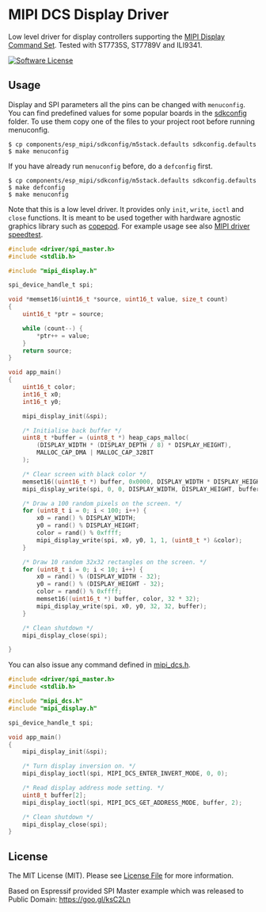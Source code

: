 # MIPI DCS Display Driver

Low level driver for display controllers supporting the [MIPI Display Command Set](https://www.mipi.org/specifications/display-command-set). Tested with ST7735S, ST7789V and ILI9341.

[![Software License](https://img.shields.io/badge/license-MIT-brightgreen.svg?style=flat-square)](LICENSE.md)

## Usage

Display and SPI parameters all the pins can be changed with `menuconfig`. You can find predefined values for some popular boards in the [sdkconfig](https://github.com/tuupola/esp_mipi/tree/master/sdkconfig) folder. To use them copy one of the files to your project root before running menuconfig.

```
$ cp components/esp_mipi/sdkconfig/m5stack.defaults sdkconfig.defaults
$ make menuconfig
```

If you have already run `menuconfig` before, do a `defconfig` first.

```
$ cp components/esp_mipi/sdkconfig/m5stack.defaults sdkconfig.defaults
$ make defconfig
$ make menuconfig
```

Note that this is a low level driver. It provides only `init`, `write`, `ioctl` and `close` functions. It is meant to be used together with hardware agnostic graphics library such as [copepod](https://github.com/tuupola/copepod). For example usage see also [MIPI driver speedtest](https://github.com/tuupola/esp-examples/tree/master/016-mipi-speedtest).

```c
#include <driver/spi_master.h>
#include <stdlib.h>

#include "mipi_display.h"

spi_device_handle_t spi;

void *memset16(uint16_t *source, uint16_t value, size_t count)
{
    uint16_t *ptr = source;

    while (count--) {
        *ptr++ = value;
    }
    return source;
}

void app_main()
{
    uint16_t color;
    int16_t x0;
    int16_t y0;

    mipi_display_init(&spi);

    /* Initialise back buffer */
    uint8_t *buffer = (uint8_t *) heap_caps_malloc(
        (DISPLAY_WIDTH * (DISPLAY_DEPTH / 8) * DISPLAY_HEIGHT),
        MALLOC_CAP_DMA | MALLOC_CAP_32BIT
    );

    /* Clear screen with black color */
    memset16((uint16_t *) buffer, 0x0000, DISPLAY_WIDTH * DISPLAY_HEIGHT);
    mipi_display_write(spi, 0, 0, DISPLAY_WIDTH, DISPLAY_HEIGHT, buffer);

    /* Draw a 100 random pixels on the screen. */
    for (uint8_t i = 0; i < 100; i++) {
        x0 = rand() % DISPLAY_WIDTH;
        y0 = rand() % DISPLAY_HEIGHT;
        color = rand() % 0xffff;
        mipi_display_write(spi, x0, y0, 1, 1, (uint8_t *) &color);
    }

    /* Draw 10 random 32x32 rectangles on the screen. */
    for (uint8_t i = 0; i < 10; i++) {
        x0 = rand() % (DISPLAY_WIDTH - 32);
        y0 = rand() % (DISPLAY_HEIGHT - 32);
        color = rand() % 0xffff;
        memset16((uint16_t *) buffer, color, 32 * 32);
        mipi_display_write(spi, x0, y0, 32, 32, buffer);
    }

    /* Clean shutdown */
    mipi_display_close(spi);

}
```

You can also issue any command defined in [mipi_dcs.h](mipi_dcs.h).

```c
#include <driver/spi_master.h>
#include <stdlib.h>

#include "mipi_dcs.h"
#include "mipi_display.h"

spi_device_handle_t spi;

void app_main()
{
    mipi_display_init(&spi);

    /* Turn display inversion on. */
    mipi_display_ioctl(spi, MIPI_DCS_ENTER_INVERT_MODE, 0, 0);

    /* Read display address mode setting. */
    uint8_t buffer[2];
    mipi_display_ioctl(spi, MIPI_DCS_GET_ADDRESS_MODE, buffer, 2);

    /* Clean shutdown */
    mipi_display_close(spi);
}
```

## License

The MIT License (MIT). Please see [License File](LICENSE.md) for more information.

Based on Espressif provided SPI Master example which was released to Public Domain: https://goo.gl/ksC2Ln
